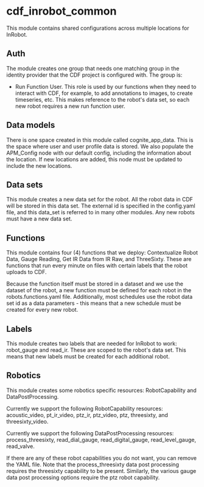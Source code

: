 # cdf_inrobot_common

This module contains shared configurations across multiple locations for InRobot.

## Auth

The module creates one group that needs one matching group in the identity provider that the CDF
project is configured with. The group is:

- Run Function User. This role is used by our functions when they need to interact with CDF, for example, to add
  annotations to images, to create timeseries, etc. This makes reference to the robot's data set, so each new robot
  requires a new run function user.

## Data models

There is one space created in this module called cognite_app_data. This is the space where user and user profile
data is stored. We also populate the APM_Config node with our default config, including the information about the
location. If new locations are added, this node must be updated to include the new locations.

## Data sets

This module creates a new data set for the robot. All the robot data in CDF will be stored in this data set. The
external id is specified in the config.yaml file, and this data_set is referred to in many other modules. Any new
robots must have a new data set.

## Functions

This module contains four (4) functions that we deploy: Contextualize Robot Data, Gauge Reading, Get IR Data from
IR Raw, and ThreeSixty. These are functions that run every minute on files with certain labels that
the robot uploads to CDF.

Because the function itself must be stored in a dataset and we use the dataset of the robot, a new function must be
defined for each robot in the robots.functions.yaml file. Additionally, most schedules use the robot data set id as a
data parameters - this means that a new schedule must be created for every new robot.

## Labels

This module creates two labels that are needed for InRobot to work: robot_gauge and read_ir. These are scoped to
the robot's data set. This means that new labels must be created for each additional robot.

## Robotics

This module creates some robotics specific resources: RobotCapability and DataPostProcessing.

Currently we support the following RobotCapability resources: acoustic_video, pt_ir_video, ptz_ir, ptz_video,
ptz, threesixty, and threesixty_video.

Currently we support the following DataPostProcessing resources:
process_threesixty, read_dial_gauge, read_digital_gauge, read_level_gauge, read_valve.

If there are any of these robot capabilities you do not want, you can remove the YAML file. Note that the
process_threesixty data post processing requires the threesixty capability to be present. Similarly,
the various gauge data post processing options require the ptz robot capability.
